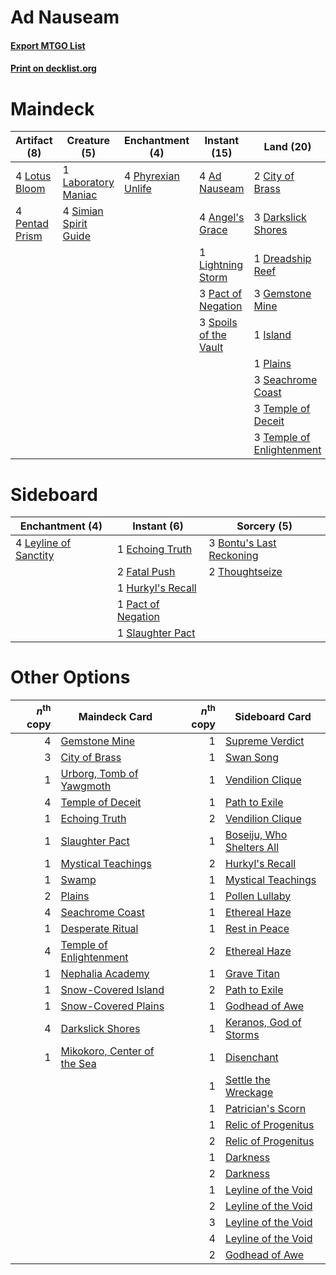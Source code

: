 # Ad Nauseam

#### [Export MTGO List](../collection/Ad%20Nauseam/Ad%20Nauseam.txt)
#### [Print on decklist.org](http://decklist.org/?deckmain=4%09Ad%20Nauseam%0A4%09Angel's%20Grace%0A2%09City%20of%20Brass%0A3%09Darkslick%20Shores%0A1%09Dreadship%20Reef%0A3%09Gemstone%20Mine%0A1%09Island%0A1%09Laboratory%20Maniac%0A1%09Lightning%20Storm%0A4%09Lotus%20Bloom%0A3%09Pact%20of%20Negation%0A4%09Pentad%20Prism%0A4%09Phyrexian%20Unlife%0A1%09Plains%0A3%09Seachrome%20Coast%0A4%09Serum%20Visions%0A4%09Simian%20Spirit%20Guide%0A4%09Sleight%20of%20Hand%0A3%09Spoils%20of%20the%20Vault%0A3%09Temple%20of%20Deceit%0A3%09Temple%20of%20Enlightenment&deckside=3%09Bontu's%20Last%20Reckoning%0A1%09Echoing%20Truth%0A2%09Fatal%20Push%0A1%09Hurkyl's%20Recall%0A4%09Leyline%20of%20Sanctity%0A1%09Pact%20of%20Negation%0A1%09Slaughter%20Pact%0A2%09Thoughtseize)
# Maindeck

|                                      Artifact (8)                                       |                                          Creature (5)                                          |                                       Enchantment (4)                                       |                                         Instant (15)                                          |                                             Land (20)                                              |                                       Sorcery (8)                                        |
|-----------------------------------------------------------------------------------------|------------------------------------------------------------------------------------------------|---------------------------------------------------------------------------------------------|-----------------------------------------------------------------------------------------------|----------------------------------------------------------------------------------------------------|------------------------------------------------------------------------------------------|
|4 [Lotus Bloom](http://gatherer.wizards.com/Pages/Card/Details.aspx?multiverseid=370562) |1 [Laboratory Maniac](http://gatherer.wizards.com/Pages/Card/Details.aspx?multiverseid=230788)  |4 [Phyrexian Unlife](http://gatherer.wizards.com/Pages/Card/Details.aspx?multiverseid=218058)|4 [Ad Nauseam](http://gatherer.wizards.com/Pages/Card/Details.aspx?multiverseid=174915)        |2 [City of Brass](http://gatherer.wizards.com/Pages/Card/Details.aspx?multiverseid=370490)          |4 [Serum Visions](http://gatherer.wizards.com/Pages/Card/Details.aspx?multiverseid=425874)|
|4 [Pentad Prism](http://gatherer.wizards.com/Pages/Card/Details.aspx?multiverseid=205331)|4 [Simian Spirit Guide](http://gatherer.wizards.com/Pages/Card/Details.aspx?multiverseid=442137)|                                                                                             |4 [Angel's Grace](http://gatherer.wizards.com/Pages/Card/Details.aspx?multiverseid=370545)     |3 [Darkslick Shores](http://gatherer.wizards.com/Pages/Card/Details.aspx?multiverseid=209400)       |4 [Sleight of Hand](http://gatherer.wizards.com/Pages/Card/Details.aspx?multiverseid=6529)|
|                                                                                         |                                                                                                |                                                                                             |1 [Lightning Storm](http://gatherer.wizards.com/Pages/Card/Details.aspx?multiverseid=121495)   |1 [Dreadship Reef](http://gatherer.wizards.com/Pages/Card/Details.aspx?multiverseid=247513)         |                                                                                          |
|                                                                                         |                                                                                                |                                                                                             |3 [Pact of Negation](http://gatherer.wizards.com/Pages/Card/Details.aspx?multiverseid=370354)  |3 [Gemstone Mine](http://gatherer.wizards.com/Pages/Card/Details.aspx?multiverseid=4592)            |                                                                                          |
|                                                                                         |                                                                                                |                                                                                             |3 [Spoils of the Vault](http://gatherer.wizards.com/Pages/Card/Details.aspx?multiverseid=46572)|1 [Island](http://gatherer.wizards.com/Pages/Card/Details.aspx?multiverseid=439602)                 |                                                                                          |
|                                                                                         |                                                                                                |                                                                                             |                                                                                               |1 [Plains](http://gatherer.wizards.com/Pages/Card/Details.aspx?multiverseid=439601)                 |                                                                                          |
|                                                                                         |                                                                                                |                                                                                             |                                                                                               |3 [Seachrome Coast](http://gatherer.wizards.com/Pages/Card/Details.aspx?multiverseid=209399)        |                                                                                          |
|                                                                                         |                                                                                                |                                                                                             |                                                                                               |3 [Temple of Deceit](http://gatherer.wizards.com/Pages/Card/Details.aspx?multiverseid=373734)       |                                                                                          |
|                                                                                         |                                                                                                |                                                                                             |                                                                                               |3 [Temple of Enlightenment](http://gatherer.wizards.com/Pages/Card/Details.aspx?multiverseid=378535)|                                                                                          |


# Sideboard

|                                        Enchantment (4)                                         |                                         Instant (6)                                         |                                            Sorcery (5)                                            |
|------------------------------------------------------------------------------------------------|---------------------------------------------------------------------------------------------|---------------------------------------------------------------------------------------------------|
|4 [Leyline of Sanctity](http://gatherer.wizards.com/Pages/Card/Details.aspx?multiverseid=397677)|1 [Echoing Truth](http://gatherer.wizards.com/Pages/Card/Details.aspx?multiverseid=370394)   |3 [Bontu's Last Reckoning](http://gatherer.wizards.com/Pages/Card/Details.aspx?multiverseid=430749)|
|                                                                                                |2 [Fatal Push](http://gatherer.wizards.com/Pages/Card/Details.aspx?multiverseid=423724)      |2 [Thoughtseize](http://gatherer.wizards.com/Pages/Card/Details.aspx?multiverseid=438676)          |
|                                                                                                |1 [Hurkyl's Recall](http://gatherer.wizards.com/Pages/Card/Details.aspx?multiverseid=397868) |                                                                                                   |
|                                                                                                |1 [Pact of Negation](http://gatherer.wizards.com/Pages/Card/Details.aspx?multiverseid=370354)|                                                                                                   |
|                                                                                                |1 [Slaughter Pact](http://gatherer.wizards.com/Pages/Card/Details.aspx?multiverseid=370457)  |                                                                                                   |


# Other Options

|*n*<sup>th</sup> copy|                                            Maindeck Card                                             |*n*<sup>th</sup> copy|                                           Sideboard Card                                           |
|--------------------:|------------------------------------------------------------------------------------------------------|--------------------:|----------------------------------------------------------------------------------------------------|
|                    4|[Gemstone Mine](http://gatherer.wizards.com/Pages/Card/Details.aspx?multiverseid=4592)                |                    1|[Supreme Verdict](http://gatherer.wizards.com/Pages/Card/Details.aspx?multiverseid=438776)          |
|                    3|[City of Brass](http://gatherer.wizards.com/Pages/Card/Details.aspx?multiverseid=370490)              |                    1|[Swan Song](http://gatherer.wizards.com/Pages/Card/Details.aspx?multiverseid=420715)                |
|                    1|[Urborg, Tomb of Yawgmoth](http://gatherer.wizards.com/Pages/Card/Details.aspx?multiverseid=287330)   |                    1|[Vendilion Clique](http://gatherer.wizards.com/Pages/Card/Details.aspx?multiverseid=370390)         |
|                    4|[Temple of Deceit](http://gatherer.wizards.com/Pages/Card/Details.aspx?multiverseid=373734)           |                    1|[Path to Exile](http://gatherer.wizards.com/Pages/Card/Details.aspx?multiverseid=370408)            |
|                    1|[Echoing Truth](http://gatherer.wizards.com/Pages/Card/Details.aspx?multiverseid=370394)              |                    2|[Vendilion Clique](http://gatherer.wizards.com/Pages/Card/Details.aspx?multiverseid=370390)         |
|                    1|[Slaughter Pact](http://gatherer.wizards.com/Pages/Card/Details.aspx?multiverseid=370457)             |                    1|[Boseiju, Who Shelters All](http://gatherer.wizards.com/Pages/Card/Details.aspx?multiverseid=291507)|
|                    1|[Mystical Teachings](http://gatherer.wizards.com/Pages/Card/Details.aspx?multiverseid=425869)         |                    2|[Hurkyl's Recall](http://gatherer.wizards.com/Pages/Card/Details.aspx?multiverseid=397868)          |
|                    1|[Swamp](http://gatherer.wizards.com/Pages/Card/Details.aspx?multiverseid=439603)                      |                    1|[Mystical Teachings](http://gatherer.wizards.com/Pages/Card/Details.aspx?multiverseid=425869)       |
|                    2|[Plains](http://gatherer.wizards.com/Pages/Card/Details.aspx?multiverseid=439601)                     |                    1|[Pollen Lullaby](http://gatherer.wizards.com/Pages/Card/Details.aspx?multiverseid=247303)           |
|                    4|[Seachrome Coast](http://gatherer.wizards.com/Pages/Card/Details.aspx?multiverseid=209399)            |                    1|[Ethereal Haze](http://gatherer.wizards.com/Pages/Card/Details.aspx?multiverseid=80526)             |
|                    1|[Desperate Ritual](http://gatherer.wizards.com/Pages/Card/Details.aspx?multiverseid=370546)           |                    1|[Rest in Peace](http://gatherer.wizards.com/Pages/Card/Details.aspx?multiverseid=442021)            |
|                    4|[Temple of Enlightenment](http://gatherer.wizards.com/Pages/Card/Details.aspx?multiverseid=378535)    |                    2|[Ethereal Haze](http://gatherer.wizards.com/Pages/Card/Details.aspx?multiverseid=80526)             |
|                    1|[Nephalia Academy](http://gatherer.wizards.com/Pages/Card/Details.aspx?multiverseid=414512)           |                    1|[Grave Titan](http://gatherer.wizards.com/Pages/Card/Details.aspx?multiverseid=389540)              |
|                    1|[Snow-Covered Island](http://gatherer.wizards.com/Pages/Card/Details.aspx?multiverseid=184813)        |                    2|[Path to Exile](http://gatherer.wizards.com/Pages/Card/Details.aspx?multiverseid=370408)            |
|                    1|[Snow-Covered Plains](http://gatherer.wizards.com/Pages/Card/Details.aspx?multiverseid=184815)        |                    1|[Godhead of Awe](http://gatherer.wizards.com/Pages/Card/Details.aspx?multiverseid=142019)           |
|                    4|[Darkslick Shores](http://gatherer.wizards.com/Pages/Card/Details.aspx?multiverseid=209400)           |                    1|[Keranos, God of Storms](http://gatherer.wizards.com/Pages/Card/Details.aspx?multiverseid=380442)   |
|                    1|[Mikokoro, Center of the Sea](http://gatherer.wizards.com/Pages/Card/Details.aspx?multiverseid=442230)|                    1|[Disenchant](http://gatherer.wizards.com/Pages/Card/Details.aspx?multiverseid=201162)               |
|                     |                                                                                                      |                    1|[Settle the Wreckage](http://gatherer.wizards.com/Pages/Card/Details.aspx?multiverseid=435186)      |
|                     |                                                                                                      |                    1|[Patrician's Scorn](http://gatherer.wizards.com/Pages/Card/Details.aspx?multiverseid=136213)        |
|                     |                                                                                                      |                    1|[Relic of Progenitus](http://gatherer.wizards.com/Pages/Card/Details.aspx?multiverseid=205326)      |
|                     |                                                                                                      |                    2|[Relic of Progenitus](http://gatherer.wizards.com/Pages/Card/Details.aspx?multiverseid=205326)      |
|                     |                                                                                                      |                    1|[Darkness](http://gatherer.wizards.com/Pages/Card/Details.aspx?multiverseid=108919)                 |
|                     |                                                                                                      |                    2|[Darkness](http://gatherer.wizards.com/Pages/Card/Details.aspx?multiverseid=108919)                 |
|                     |                                                                                                      |                    1|[Leyline of the Void](http://gatherer.wizards.com/Pages/Card/Details.aspx?multiverseid=205013)      |
|                     |                                                                                                      |                    2|[Leyline of the Void](http://gatherer.wizards.com/Pages/Card/Details.aspx?multiverseid=205013)      |
|                     |                                                                                                      |                    3|[Leyline of the Void](http://gatherer.wizards.com/Pages/Card/Details.aspx?multiverseid=205013)      |
|                     |                                                                                                      |                    4|[Leyline of the Void](http://gatherer.wizards.com/Pages/Card/Details.aspx?multiverseid=205013)      |
|                     |                                                                                                      |                    2|[Godhead of Awe](http://gatherer.wizards.com/Pages/Card/Details.aspx?multiverseid=142019)           |

